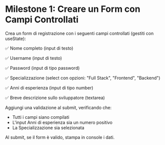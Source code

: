 # Milestone 1: Creare un Form con Campi Controllati
Crea un form di registrazione con i seguenti campi controllati (gestiti con useState):

  ✅ Nome completo (input di testo)

  ✅ Username (input di testo)

  ✅ Password (input di tipo password)

  ✅ Specializzazione (select con opzioni: "Full Stack", "Frontend", "Backend")

  ✅ Anni di esperienza (input di tipo number)

  ✅ Breve descrizione sullo sviluppatore (textarea)

Aggiungi una validazione al submit, verificando che:

  - Tutti i campi siano compilati
  - L'input Anni di esperienza sia un numero positivo
  - La Specializzazione sia selezionata

Al submit, se il form è valido, stampa in console i dati.